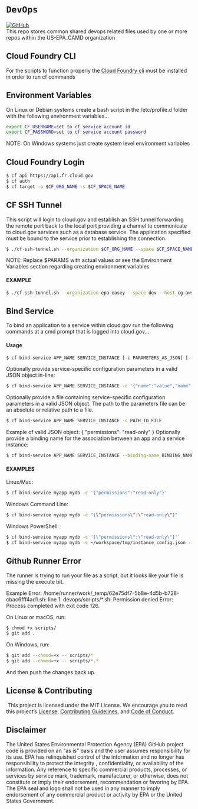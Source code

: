 # `DevOps`
[![GitHub](https://img.shields.io/github/license/US-EPA-CAMD/devops)](https://github.com/US-EPA-CAMD/devops/blob/master/LICENSE)<br>
This repo stores common shared devops related files used by one or more repos within the US-EPA_CAMD organization

## Cloud Foundry CLI
For the scripts to function properly the [Cloud Foundry cli] must be installed in order to run cf commands

## Environment Variables
On Linux or Debian systems create a bash script in the /etc/profile.d folder with the following environment variables...
```sh
export CF_USERNAME=set to cf service account id
export CF_PASSWORD=set to cf service account password
```
NOTE: On Windows systems just create system level environment variables

## Cloud Foundry Login
```sh
$ cf api https://api.fr.cloud.gov
$ cf auth
$ cf target -o $CF_ORG_NAME -s $CF_SPACE_NAME
```

## CF SSH Tunnel
This script will login to cloud.gov and establish an SSH tunnel forwarding the remote port back to the local port providing a channel to communicate to cloud.gov services such as a database service. The application specified must be bound to the service prior to establishing the connection.
```sh
$ ./cf-ssh-tunnel.sh --organization $CF_ORG_NAME --space $CF_SPACE_NAME --host $CF_DB_HOST --application $CF_APPLICATON --localPort $LOCAL_PORT --remotePort $REMOTE_PORT
```
NOTE: Replace $PARAMS with actual values or see the Environment Variables section regarding creating environment variables

#### EXAMPLE
```sh
$ ./cf-ssh-tunnel.sh --organization epa-easey --space dev --host cg-aws-broker-prodg1t1yiwikl6s1rs.ci7nkegdizyy.us-gov-west-1.rds.amazonaws.com --application facilities-api --localPort 15210 --remotePort 5432
```

## Bind Service
To bind an application to a service within cloud.gov run the following commands at a cmd prompt that is logged into cloud.gov...

#### Usage
```sh
$ cf bind-service APP_NAME SERVICE_INSTANCE [-c PARAMETERS_AS_JSON] [--binding-name BINDING_NAME]
```
Optionally provide service-specific configuration parameters in a valid JSON object in-line:
```sh
$ cf bind-service APP_NAME SERVICE_INSTANCE -c '{"name":"value","name":"value"}'
```
Optionally provide a file containing service-specific configuration parameters in a valid JSON object. The path to the parameters file can be an absolute or relative path to a file.
```sh
$ cf bind-service APP_NAME SERVICE_INSTANCE -c PATH_TO_FILE
```
Example of valid JSON object: { "permissions": "read-only" } Optionally provide a binding name for the association between an app and a service instance:
```sh
$ cf bind-service APP_NAME SERVICE_INSTANCE --binding-name BINDING_NAME
```

#### EXAMPLES
Linux/Mac:
```sh
$ cf bind-service myapp mydb -c '{"permissions":"read-only"}'
```
Windows Command Line:
```sh
$ cf bind-service myapp mydb -c "{\"permissions\":\"read-only\"}"
```
Windows PowerShell:
```sh
$ cf bind-service myapp mydb -c '{\"permissions\":\"read-only\"}'`
$ cf bind-service myapp mydb -c ~/workspace/tmp/instance_config.json --binding-name BINDING_NAME
```

## Github Runner Error
The runner is trying to run your file as a script, but it looks like your file is missing the execute bit.

Example Error:
/home/runner/work/_temp/62e75df7-5b8e-4d5b-b728-cbac6fff4ad1.sh: line 1: devops/scripts/*.sh: Permission denied
Error: Process completed with exit code 126.

On Linux or macOS, run:
```sh
$ chmod +x scripts/
$ git add .
```
On Windows, run:
```sh
$ git add --chmod=+x -- scripts/*
$ git add --chmod=+x -- scripts/*.*
```
And then push the changes back up.

[//]: # (These are reference links used in the body of this note and get stripped out when the markdown processor does its job. There is no need to format nicely because it shouldn't be seen. See http://stackoverflow.com/questions/4823468/store-comments-in-markdown-syntax)

[Cloud Foundry cli]: <https://docs.cloudfoundry.org/cf-cli/install-go-cli.html>

## License & Contributing
​
This project is licensed under the MIT License. We encourage you to read this project’s [License](LICENSE), [Contributing Guidelines](CONTRIBUTING.md), and [Code of Conduct](CODE_OF_CONDUCT.md).

## Disclaimer
The United States Environmental Protection Agency (EPA) GitHub project code is provided on an "as is" basis and the user assumes responsibility for its use. EPA has relinquished control of the information and no longer has responsibility to protect the integrity , confidentiality, or availability of the information. Any reference to specific commercial products, processes, or services by service mark, trademark, manufacturer, or otherwise, does not constitute or imply their endorsement, recommendation or favoring by EPA. The EPA seal and logo shall not be used in any manner to imply endorsement of any commercial product or activity by EPA or the United States Government.
